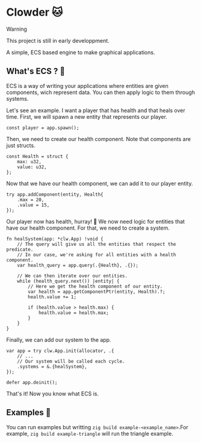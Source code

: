# Clowder 🐱
> [!WARNING]
> This project is still in early developpment.

A simple, ECS based engine to make graphical applications.

## What's ECS ? 🤔
ECS is a way of writing your applications where entities are given components, wich
represent data. You can then apply logic to them through systems.

Let's see an example. I want a player that has health and that heals over time.
First, we will spawn a new entity that represents our player.

```zig
const player = app.spawn();
```

Then, we need to create our health component. Note that components are just structs.

```zig
const Health = struct {
    max: u32,
    value: u32,
};
```

Now that we have our health component, we can add it to our player entity.

```zig
try app.addComponent(entity, Health{
    .max = 20,
    .value = 15,
});
```

Our player now has health, hurray! 🎉 We now need logic for entities that have
our health component. For that, we need to create a system.

```zig
fn healSystem(app: *clw.App) !void {
    // The query will give us all the entities that respect the predicate.
    // In our case, we're asking for all entities with a health component.
    var health_query = app.query(.{Health}, .{});

    // We can then iterate over our entities.
    while (health_query.next()) |entity| {
        // Here we get the health component of our entity.
        var health = app.getComponentPtr(entity, Health).?;
        health.value += 1;

        if (health.value > health.max) {
            health.value = health.max;
        }
    }
}
```

Finally, we can add our system to the app.

```zig
var app = try clw.App.init(allocator, .{
    // ...
    // Our system will be called each cycle.
    .systems = &.{healSystem},
});

defer app.deinit();
```

That's it! Now you know what ECS is.

## Examples 📝
You can run examples but writting `zig build example-<example_name>`.For
example, `zig build example-triangle` will run the triangle example.